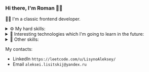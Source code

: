 ### Hi there, I'm Roman 👋🏻

👨‍💻 I'm a classic frontend developer.<br/>

<details>
  <summary>
     ⚙️ My hard skills:
  </summary>
  <br/>
  <div>
    <img src="https://img.shields.io/badge/HTML-F16529?style=for-the-badge&logo=html5&logoColor=white" />
    <img src="https://img.shields.io/badge/CSS-1572B6?style=for-the-badge&logo=css3&logoColor=white" />
    <img src="https://img.shields.io/badge/Sass-c06191?style=for-the-badge&logo=sass&logoColor=white" />  
    <img src="https://img.shields.io/badge/Less-284a7e?style=for-the-badge&logo=less&logoColor=white" />  
    <img src="https://img.shields.io/badge/Css%20Modules-white?style=for-the-badge&logo=cssmodules&logoColor=black" />  
    <img src="https://img.shields.io/badge/Styled%20Components-DB7093?style=for-the-badge&logo=styledcomponents&logoColor=white" />  
    <img src="https://img.shields.io/badge/JavaScript-F7DF1E?style=for-the-badge&logo=javascript&logoColor=black" />
    <!-- <img src="https://img.shields.io/badge/TypeScript-007ACC?style=for-the-badge&logo=typescript&logoColor=white" /> -->
    <img src="https://img.shields.io/badge/React-20232A?style=for-the-badge&logo=react&logoColor=61DAFB" />
    <!-- <img src="https://img.shields.io/badge/React%20Query-002a47?style=for-the-badge&logo=reactquery&logoColor=f13e50" /> -->
    <img src="https://img.shields.io/badge/Redux-7248b5?style=for-the-badge&logo=redux&logoColor=white" />
    <!-- <img src="https://img.shields.io/badge/Redux%20Toolkit-7248b5?style=for-the-badge&logo=redux&logoColor=white" /> -->
    <!-- <img src="https://img.shields.io/badge/Redux%20Saga-gray?style=for-the-badge&logo=reduxsaga&logoColor=7ecc61" />
    <img src="https://img.shields.io/badge/Next.js-white?style=for-the-badge&logo=nextdotjs&logoColor=black" />
    <img src="https://img.shields.io/badge/Reselect-gray?style=for-the-badge" /> -->
    <!-- <img src="https://img.shields.io/badge/MobX-d45819?style=for-the-badge&logo=mobx&logoColor=white" /> -->
    <!-- <img src="https://img.shields.io/badge/GraphQL-d40490?style=for-the-badge&logo=graphql&logoColor=white" />
    <img src="https://img.shields.io/badge/Lodash-328bf1?style=for-the-badge&logo=lodash&logoColor=white" />
    <img src="https://img.shields.io/badge/Immutable.JS-2d3d50?style=for-the-badge" />
    <img src="https://img.shields.io/badge/ANTD-ec4152?style=for-the-badge&logo=antdesign&logoColor=white" /> -->
    <!-- <img src="https://img.shields.io/badge/i18next-048e81?style=for-the-badge&logo=i18next&logoColor=white" />  -->
    <br/>
    <br/>
    <!-- <img src="https://img.shields.io/badge/Node.js-43853D?style=for-the-badge&logo=node.js&logoColor=white" />
    <img src="https://img.shields.io/badge/Express.js-gray?style=for-the-badge&logo=express&logoColor=88bc3c" />
    <img src="https://img.shields.io/badge/Prisma-white?style=for-the-badge&logo=prisma&logoColor=0c3047" />
    <img src="https://img.shields.io/badge/Nodemon-70c546?style=for-the-badge&logo=nodemon&logoColor=4b493c" /> -->
    <br/>
    <br/>
    <!-- <img src="https://img.shields.io/badge/Docker-218ee0?style=for-the-badge&logo=docker&logoColor=white" />
    <img src="https://img.shields.io/badge/Lerna-white?style=for-the-badge&logo=lerna&logoColor=black" /> -->
    <img src="https://img.shields.io/badge/ESlint-462fb9?style=for-the-badge&logo=eslint&logoColor=white" /> 
    <!-- <img src="https://img.shields.io/badge/Jest-913e56?style=for-the-badge&logo=jest&logoColor=white" />
    <img src="https://img.shields.io/badge/Storybook-f1447e?style=for-the-badge&logo=storybook&logoColor=white" /> -->
    <img src="https://img.shields.io/badge/Gulp-dc4a4d?style=for-the-badge&logo=gulp&logoColor=white" />
    <img src="https://img.shields.io/badge/Webpack-1a72b6?style=for-the-badge&logo=webpack&logoColor=white" />
    <img src="https://img.shields.io/badge/Vite-white?style=for-the-badge&logo=vite&logoColor=f2ce30" />
    <!-- <img src="https://img.shields.io/badge/SSR-white?style=for-the-badge" /> -->
  </div>
</details>

<details>
  <summary>
     🔮 Interesting technologies which I'm going to learn in the future: 
  </summary>
  <br/>
  <div>
  <img src="https://img.shields.io/badge/TypeScript-007ACC?style=for-the-badge&logo=typescript&logoColor=white" /> 
    <!-- <img src="https://img.shields.io/badge/Runtypes-white?style=for-the-badge&logoColor=black" />
    <img src="https://img.shields.io/badge/XState-white?style=for-the-badge&logo=xstate&logoColor=black" />
    <img src="https://img.shields.io/badge/Nest.js-white?style=for-the-badge&logo=nestjs&logoColor=d5214b" />
    <img src="https://img.shields.io/badge/PostgreSQL-2f5c8b?style=for-the-badge&logo=postgresql&logoColor=white" />
    <img src="https://img.shields.io/badge/MongoDB-021c29?style=for-the-badge&logo=mongodb&logoColor=00e25f" />
    <img src="https://img.shields.io/badge/SQLite-033953?style=for-the-badge&logo=sqlite&logoColor=7cc1e1" />
    <img src="https://img.shields.io/badge/Elasticsearch-white?style=for-the-badge&logo=elasticsearch&logoColor=black" /> -->
  </div>
</details>

<details>
 <summary>
     📙 Other skills:
  </summary>
  <br/>
  <div>
    <img src="https://img.shields.io/badge/Photoshop-011c33?style=for-the-badge&logo=adobephotoshop&logoColor=2fa0f2" />
    <!-- <img src="https://img.shields.io/badge/Premiere-00005b?style=for-the-badge&logo=adobepremierepro&logoColor=2fa0f2" />
    <img src="https://img.shields.io/badge/Audition-00005b?style=for-the-badge&logo=adobeaudition&logoColor=2fa0f2" />
    <img src="https://img.shields.io/badge/Final%20Cut-1c1c1c?style=for-the-badge" /> -->
    <img src="https://img.shields.io/badge/Figma-1c1c1c?style=for-the-badge&logo=figma&logoColor=white" />
    <!-- <img src="https://img.shields.io/badge/Jira-247cf2?style=for-the-badge&logo=jira&logoColor=white" />
    <img src="https://img.shields.io/badge/Git-e44c31?style=for-the-badge&logo=git&logoColor=white" />
    <a href="https://github.com/R1ON/patterns" target="_blank">
      <img src="https://img.shields.io/badge/Design%20Patterns-1c1c1c?style=for-the-badge" />
    </a> -->
    <br/>
    <b>English level: elementary</b>
  </div>
</details>

My contacts:

- LinkedIn `https://leetcode.com/u/LisynoAleksey/`
- Email `aleksei.lisitskij@yandex.ru`
